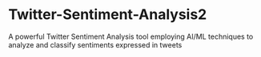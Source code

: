 # Twitter-Sentiment-Analysis2
A powerful Twitter Sentiment Analysis tool employing AI/ML techniques to analyze and classify sentiments expressed in tweets
